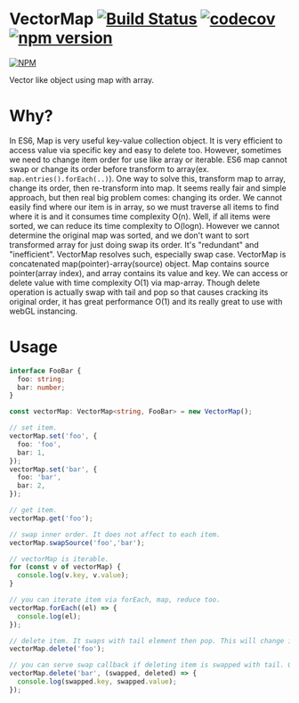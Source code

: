 # VectorMap [![Build Status](https://travis-ci.com/Paosder/vector-map.svg?branch=master)](https://travis-ci.com/Paosder/vector-map)  [![codecov](https://codecov.io/gh/Paosder/vector-map/branch/master/graph/badge.svg?token=aBRZ07TSBg)](https://codecov.io/gh/Paosder/vector-map) [![npm version](https://badge.fury.io/js/%40paosder%2Fvector-map.svg)](https://badge.fury.io/js/%40paosder%2Fvector-map)

[![NPM](https://nodei.co/npm/@paosder/vector-map.png)](https://npmjs.org/package/@paosder/vector-map)

Vector like object using map with array.
# Why?
In ES6, Map is very useful key-value collection object.
It is very efficient to access value via specific key and easy to delete too.
However, sometimes we need to change item order for use like array or iterable.
ES6 map cannot swap or change its order before transform to array(ex. `map.entries().forEach(..)`).
One way to solve this, transform map to array, change its order, then re-transform into map.
It seems really fair and simple approach, but then real big problem comes: changing its order.
We cannot easily find where our item is in array, so we must traverse all items to find where it is and it consumes time complexity O(n).
Well, if all items were sorted, we can reduce its time complexity to O(logn). However we cannot determine the original map was sorted, and
we don't want to sort transformed array for just doing swap its order. It's "redundant" and "inefficient".
VectorMap resolves such, especially swap case. VectorMap is concatenated map(pointer)-array(source) object. Map contains source pointer(array index), and array contains its value and key. We can access or delete value with time complexity O(1) via map-array. Though delete operation is actually swap with tail and pop so that causes cracking its original order, it has great performance O(1) and its really great to use with webGL instancing.

# Usage
```ts
interface FooBar {
  foo: string;
  bar: number;
}

const vectorMap: VectorMap<string, FooBar> = new VectorMap();

// set item.
vectorMap.set('foo', {
  foo: 'foo',
  bar: 1,
});
vectorMap.set('bar', {
  foo: 'bar',
  bar: 2,
});

// get item.
vectorMap.get('foo');

// swap inner order. It does not affect to each item.
vectorMap.swapSource('foo','bar');

// vectorMap is iterable.
for (const v of vectorMap) {
  console.log(v.key, v.value);
}

// you can iterate item via forEach, map, reduce too.
vectorMap.forEach((el) => {
  console.log(el);
});

// delete item. It swaps with tail element then pop. This will change its order.
vectorMap.delete('foo');

// you can serve swap callback if deleting item is swapped with tail. Only called when swapped.
vectorMap.delete('bar', (swapped, deleted) => {
  console.log(swapped.key, swapped.value);
});
```
